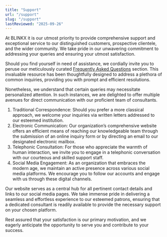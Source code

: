 ```yaml
---
title: "Support"
url: "/support"
slug: "/support"
lastReviewed: "2025-09-26"
---
```

At BLINKX it is our utmost priority to provide comprehensive support and exceptional service to our distinguished customers, prospective clientele, and the wider community. We take pride in our unwavering commitment to addressing your queries and ensuring your utmost satisfaction.

Should you find yourself in need of assistance, we cordially invite you to peruse our meticulously curated [Frequently Asked Questions](https://blinkx.com/faq/) section. This invaluable resource has been thoughtfully designed to address a plethora of common inquiries, providing you with prompt and efficient resolutions.

Nonetheless, we understand that certain queries may necessitate personalized attention. In such instances, we are delighted to offer multiple avenues for direct communication with our proficient team of consultants.

1.  Traditional Correspondence: Should you prefer a more classical approach, we welcome your inquiries via written letters addressed to our esteemed institution.
2.  Electronic Communication: Our organization’s comprehensive website offers an efficient means of reaching our knowledgeable team through the submission of an online inquiry form or by directing an email to our designated electronic mailbox.
3.  Telephonic Consultation: For those who appreciate the warmth of human interaction, we invite you to engage in a telephonic conversation with our courteous and skilled support staff.
4.  Social Media Engagement: As an organization that embraces the modern age, we maintain an active presence across various social media platforms. We encourage you to follow our accounts and engage with us through these digital channels.

Our website serves as a central hub for all pertinent contact details and links to our social media pages. We take immense pride in delivering a seamless and effortless experience to our esteemed patrons, ensuring that a dedicated consultant is readily available to provide the necessary support on your chosen platform.

Rest assured that your satisfaction is our primary motivation, and we eagerly anticipate the opportunity to serve you and contribute to your success.
